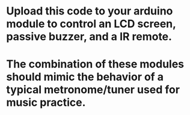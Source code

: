 # Upload this code to your arduino module to control an LCD screen, passive buzzer, and a IR remote. 
# The combination of these modules should mimic the behavior of a typical metronome/tuner used for music practice.

